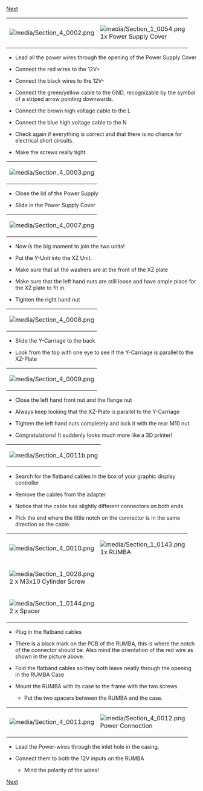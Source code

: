 [Next](https://github.com/open3dengineering/i3_Berlin/wiki/Section-4.2-Wiring-the-Z-Unit)

<table>
<colgroup>
<col width="50%" />
<col width="50%" />
</colgroup>
<tbody>
<tr class="odd">
<td align="left"><p><img src="media/Section_4_0002.png" alt="media/Section_4_0002.png" /></p></td>
<td align="left"><p><img src="media/Section_1_0054.png" alt="media/Section_1_0054.png" /><br />
 1x Power Supply Cover</p></td>
</tr>
</tbody>
</table>

-   Lead all the power wires through the opening of the Power Supply Cover

-   Connect the red wires to the 12V+

-   Connect the black wires to the 12V-

-   Connect the green/yellow cable to the GND, recognizable by the symbol of a striped arrow pointing downwards.

-   Connect the brown high voltage cable to the L

-   Connect the blue high voltage cable to the N

-   Check again if everything is correct and that there is no chance for electrical short circuits.

-   Make the screws really tight.

<table>
<colgroup>
<col width="100%" />
</colgroup>
<tbody>
<tr class="odd">
<td align="left"><p><img src="media/Section_4_0003.png" alt="media/Section_4_0003.png" /></p></td>
</tr>
</tbody>
</table>

-   Close the lid of the Power Supply

-   Slide in the Power Supply Cover

<table>
<colgroup>
<col width="100%" />
</colgroup>
<tbody>
<tr class="odd">
<td align="left"><p><img src="media/Section_4_0007.png" alt="media/Section_4_0007.png" /></p></td>
</tr>
</tbody>
</table>

-   Now is the big moment to join the two units!

-   Put the Y-Unit into the XZ Unit.

-   Make sure that all the washers are at the front of the XZ plate

-   Make sure that the left hand nuts are still loose and have ample place for the XZ plate to fit in.

-   Tighten the right hand nut

<table>
<colgroup>
<col width="100%" />
</colgroup>
<tbody>
<tr class="odd">
<td align="left"><p><img src="media/Section_4_0008.png" alt="media/Section_4_0008.png" /></p></td>
</tr>
</tbody>
</table>

-   Slide the Y-Carriage to the back

-   Look from the top with one eye to see if the Y-Carriage is parallel to the XZ-Plate

<table>
<colgroup>
<col width="100%" />
</colgroup>
<tbody>
<tr class="odd">
<td align="left"><p><img src="media/Section_4_0009.png" alt="media/Section_4_0009.png" /></p></td>
</tr>
</tbody>
</table>

-   Close the left hand front nut and the flange nut

-   Always keep looking that the XZ-Plate is parallel to the Y-Carriage

-   Tighten the left hand nuts completely and lock it with the rear M10 nut.

-   Congratulations! It suddenly looks much more like a 3D printer!

<table>
<colgroup>
<col width="100%" />
</colgroup>
<tbody>
<tr class="odd">
<td align="left"><p><img src="media/Section_4_0011b.png" alt="media/Section_4_0011b.png" /></p></td>
</tr>
</tbody>
</table>

-   Search for the flatband cables in the box of your graphic display controller

-   Remove the cables from the adapter

-   Notice that the cable has slightly different connectors on both ends

-   Pick the end where the little notch on the connector is in the same direction as the cable.

<table>
<colgroup>
<col width="50%" />
<col width="50%" />
</colgroup>
<tbody>
<tr class="odd">
<td align="left"><p><img src="media/Section_4_0010.png" alt="media/Section_4_0010.png" /></p></td>
<td align="left"><p><img src="media/Section_1_0143.png" alt="media/Section_1_0143.png" /><br />
 1x RUMBA</p></td>
</tr>
<tr class="even">
<td align="left"><p><img src="media/Section_1_0028.png" alt="media/Section_1_0028.png" /><br />
 2 x M3x10 Cylinder Screw</p></td>
</tr>
<tr class="odd">
<td align="left"><p><img src="media/Section_1_0144.png" alt="media/Section_1_0144.png" /><br />
 2 x Spacer</p></td>
</tr>
</tbody>
</table>

-   Plug in the flatband cables

-   There is a black mark on the PCB of the RUMBA, this is where the notch of the connector should be. Also mind the orientation of the red wire as shown in the picture above.

-   Fold the flatband cables so they both leave neatly through the opening in the RUMBA Case

-   Mount the RUMBA with its case to the frame with the two screws.

    -   Put the two spacers between the RUMBA and the case.

<table>
<colgroup>
<col width="50%" />
<col width="50%" />
</colgroup>
<tbody>
<tr class="odd">
<td align="left"><p><img src="media/Section_4_0011.png" alt="media/Section_4_0011.png" /></p></td>
<td align="left"><p><img src="media/Section_4_0012.png" alt="media/Section_4_0012.png" /><br />
 Power Connection</p></td>
</tr>
</tbody>
</table>

-   Lead the Power-wires through the inlet hole in the casing.

-   Connect them to both the 12V inputs on the RUMBA

    -   Mind the polarity of the wires!

[Next](https://github.com/open3dengineering/i3_Berlin/wiki/Section-4.2-Wiring-the-Z-Unit)
